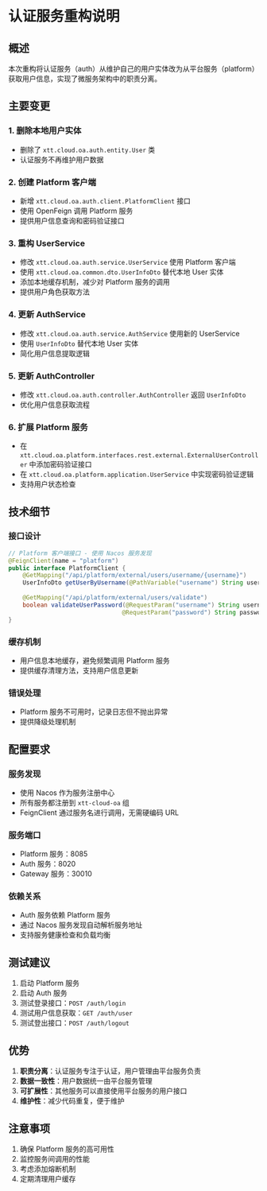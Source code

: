 # 认证服务重构说明

## 概述

本次重构将认证服务（auth）从维护自己的用户实体改为从平台服务（platform）获取用户信息，实现了微服务架构中的职责分离。

## 主要变更

### 1. 删除本地用户实体
- 删除了 `xtt.cloud.oa.auth.entity.User` 类
- 认证服务不再维护用户数据

### 2. 创建 Platform 客户端
- 新增 `xtt.cloud.oa.auth.client.PlatformClient` 接口
- 使用 OpenFeign 调用 Platform 服务
- 提供用户信息查询和密码验证接口

### 3. 重构 UserService
- 修改 `xtt.cloud.oa.auth.service.UserService` 使用 Platform 客户端
- 使用 `xtt.cloud.oa.common.dto.UserInfoDto` 替代本地 User 实体
- 添加本地缓存机制，减少对 Platform 服务的调用
- 提供用户角色获取方法

### 4. 更新 AuthService
- 修改 `xtt.cloud.oa.auth.service.AuthService` 使用新的 UserService
- 使用 `UserInfoDto` 替代本地 User 实体
- 简化用户信息提取逻辑

### 5. 更新 AuthController
- 修改 `xtt.cloud.oa.auth.controller.AuthController` 返回 `UserInfoDto`
- 优化用户信息获取流程

### 6. 扩展 Platform 服务
- 在 `xtt.cloud.oa.platform.interfaces.rest.external.ExternalUserController` 中添加密码验证接口
- 在 `xtt.cloud.oa.platform.application.UserService` 中实现密码验证逻辑
- 支持用户状态检查

## 技术细节

### 接口设计
```java
// Platform 客户端接口 - 使用 Nacos 服务发现
@FeignClient(name = "platform")
public interface PlatformClient {
    @GetMapping("/api/platform/external/users/username/{username}")
    UserInfoDto getUserByUsername(@PathVariable("username") String username);
    
    @GetMapping("/api/platform/external/users/validate")
    boolean validateUserPassword(@RequestParam("username") String username, 
                                @RequestParam("password") String password);
}
```

### 缓存机制
- 用户信息本地缓存，避免频繁调用 Platform 服务
- 提供缓存清理方法，支持用户信息更新

### 错误处理
- Platform 服务不可用时，记录日志但不抛出异常
- 提供降级处理机制

## 配置要求

### 服务发现
- 使用 Nacos 作为服务注册中心
- 所有服务都注册到 `xtt-cloud-oa` 组
- FeignClient 通过服务名进行调用，无需硬编码 URL

### 服务端口
- Platform 服务：8085
- Auth 服务：8020
- Gateway 服务：30010

### 依赖关系
- Auth 服务依赖 Platform 服务
- 通过 Nacos 服务发现自动解析服务地址
- 支持服务健康检查和负载均衡

## 测试建议

1. 启动 Platform 服务
2. 启动 Auth 服务
3. 测试登录接口：`POST /auth/login`
4. 测试用户信息获取：`GET /auth/user`
5. 测试登出接口：`POST /auth/logout`

## 优势

1. **职责分离**：认证服务专注于认证，用户管理由平台服务负责
2. **数据一致性**：用户数据统一由平台服务管理
3. **可扩展性**：其他服务可以直接使用平台服务的用户接口
4. **维护性**：减少代码重复，便于维护

## 注意事项

1. 确保 Platform 服务的高可用性
2. 监控服务间调用的性能
3. 考虑添加熔断机制
4. 定期清理用户缓存
